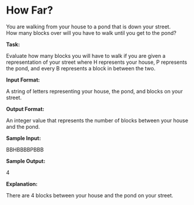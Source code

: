 
# How Far?

You are walking from your house to a pond that is down your street.  
How many blocks over will you have to walk until you get to the pond? 

**Task:**

Evaluate how many blocks you will have to walk if you are given a representation of your street where H represents your house, P represents the pond, and every B represents a block in between the two. 

**Input Format:**

A string of letters representing your house, the pond, and blocks on your street. 

**Output Format:**

An integer value that represents the number of blocks between your house and the pond. 

**Sample Input:**

BBHBBBBPBBB 

**Sample Output:**

4

**Explanation:**
  
There are 4 blocks between your house and the pond on your street.